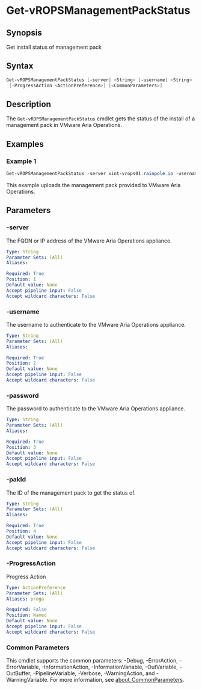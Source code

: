 # Get-vROPSManagementPackStatus

## Synopsis

Get install status of management pack

## Syntax

```powershell
Get-vROPSManagementPackStatus [-server] <String> [-username] <String> [-password] <String> [-pakId] <String>
 [-ProgressAction <ActionPreference>] [<CommonParameters>]
```

## Description

The `Get-vROPSManagementPackStatus` cmdlet gets the status of the install of a management pack in VMware Aria Operations.

## Examples

### Example 1

```powershell
Get-vROPSManagementPackStatus -server xint-vrops01.rainpole.io -username admin -password VMw@re1! -pakId SDDCHealth-8115995854
```

This example uploads the management pack provided to VMware Aria Operations.

## Parameters

### -server

The FQDN or IP address of the VMware Aria Operations appliance.

```yaml
Type: String
Parameter Sets: (All)
Aliases:

Required: True
Position: 1
Default value: None
Accept pipeline input: False
Accept wildcard characters: False
```

### -username

The username to authenticate to the VMware Aria Operations appliance.

```yaml
Type: String
Parameter Sets: (All)
Aliases:

Required: True
Position: 2
Default value: None
Accept pipeline input: False
Accept wildcard characters: False
```

### -password

The password to authenticate to the VMware Aria Operations appliance.

```yaml
Type: String
Parameter Sets: (All)
Aliases:

Required: True
Position: 3
Default value: None
Accept pipeline input: False
Accept wildcard characters: False
```

### -pakId

The ID of the management pack to get the status of.

```yaml
Type: String
Parameter Sets: (All)
Aliases:

Required: True
Position: 4
Default value: None
Accept pipeline input: False
Accept wildcard characters: False
```

### -ProgressAction

Progress Action

```yaml
Type: ActionPreference
Parameter Sets: (All)
Aliases: proga

Required: False
Position: Named
Default value: None
Accept pipeline input: False
Accept wildcard characters: False
```

### Common Parameters

This cmdlet supports the common parameters: -Debug, -ErrorAction, -ErrorVariable, -InformationAction, -InformationVariable, -OutVariable, -OutBuffer, -PipelineVariable, -Verbose, -WarningAction, and -WarningVariable. For more information, see [about_CommonParameters](http://go.microsoft.com/fwlink/?LinkID=113216).
